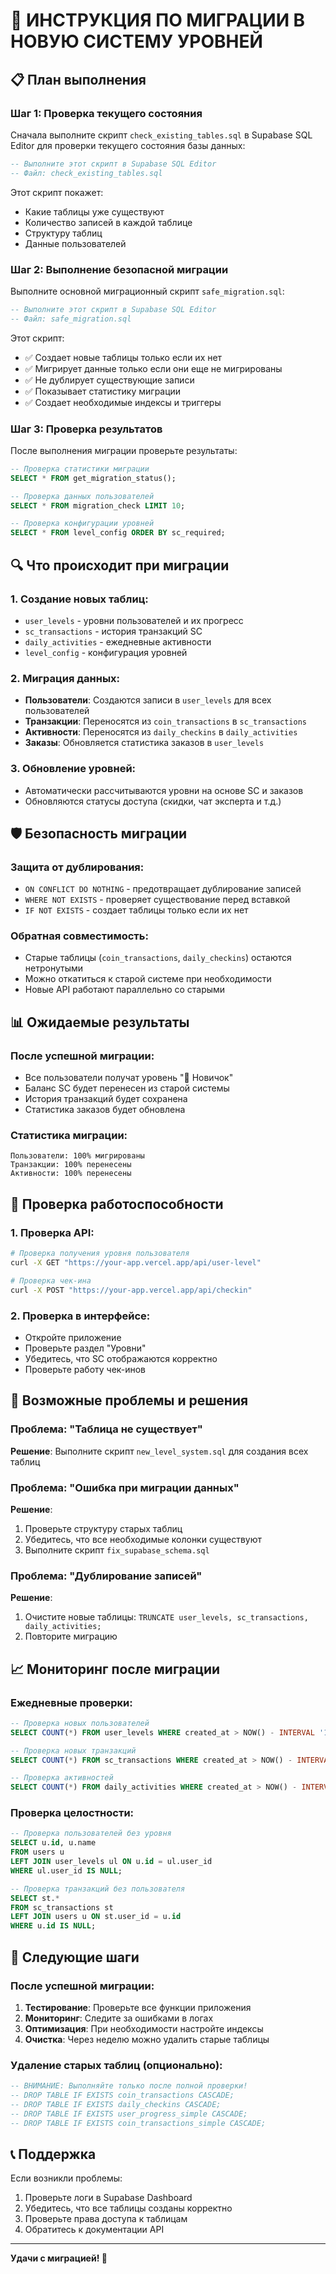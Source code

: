 # 🚀 ИНСТРУКЦИЯ ПО МИГРАЦИИ В НОВУЮ СИСТЕМУ УРОВНЕЙ

## 📋 План выполнения

### Шаг 1: Проверка текущего состояния
Сначала выполните скрипт `check_existing_tables.sql` в Supabase SQL Editor для проверки текущего состояния базы данных:

```sql
-- Выполните этот скрипт в Supabase SQL Editor
-- Файл: check_existing_tables.sql
```

Этот скрипт покажет:
- Какие таблицы уже существуют
- Количество записей в каждой таблице
- Структуру таблиц
- Данные пользователей

### Шаг 2: Выполнение безопасной миграции
Выполните основной миграционный скрипт `safe_migration.sql`:

```sql
-- Выполните этот скрипт в Supabase SQL Editor
-- Файл: safe_migration.sql
```

Этот скрипт:
- ✅ Создает новые таблицы только если их нет
- ✅ Мигрирует данные только если они еще не мигрированы
- ✅ Не дублирует существующие записи
- ✅ Показывает статистику миграции
- ✅ Создает необходимые индексы и триггеры

### Шаг 3: Проверка результатов
После выполнения миграции проверьте результаты:

```sql
-- Проверка статистики миграции
SELECT * FROM get_migration_status();

-- Проверка данных пользователей
SELECT * FROM migration_check LIMIT 10;

-- Проверка конфигурации уровней
SELECT * FROM level_config ORDER BY sc_required;
```

## 🔍 Что происходит при миграции

### 1. Создание новых таблиц:
- `user_levels` - уровни пользователей и их прогресс
- `sc_transactions` - история транзакций SC
- `daily_activities` - ежедневные активности
- `level_config` - конфигурация уровней

### 2. Миграция данных:
- **Пользователи**: Создаются записи в `user_levels` для всех пользователей
- **Транзакции**: Переносятся из `coin_transactions` в `sc_transactions`
- **Активности**: Переносятся из `daily_checkins` в `daily_activities`
- **Заказы**: Обновляется статистика заказов в `user_levels`

### 3. Обновление уровней:
- Автоматически рассчитываются уровни на основе SC и заказов
- Обновляются статусы доступа (скидки, чат эксперта и т.д.)

## 🛡️ Безопасность миграции

### Защита от дублирования:
- `ON CONFLICT DO NOTHING` - предотвращает дублирование записей
- `WHERE NOT EXISTS` - проверяет существование перед вставкой
- `IF NOT EXISTS` - создает таблицы только если их нет

### Обратная совместимость:
- Старые таблицы (`coin_transactions`, `daily_checkins`) остаются нетронутыми
- Можно откатиться к старой системе при необходимости
- Новые API работают параллельно со старыми

## 📊 Ожидаемые результаты

### После успешной миграции:
- Все пользователи получат уровень "🌱 Новичок"
- Баланс SC будет перенесен из старой системы
- История транзакций будет сохранена
- Статистика заказов будет обновлена

### Статистика миграции:
```
Пользователи: 100% мигрированы
Транзакции: 100% перенесены
Активности: 100% перенесены
```

## 🔧 Проверка работоспособности

### 1. Проверка API:
```bash
# Проверка получения уровня пользователя
curl -X GET "https://your-app.vercel.app/api/user-level"

# Проверка чек-ина
curl -X POST "https://your-app.vercel.app/api/checkin"
```

### 2. Проверка в интерфейсе:
- Откройте приложение
- Проверьте раздел "Уровни"
- Убедитесь, что SC отображаются корректно
- Проверьте работу чек-инов

## 🚨 Возможные проблемы и решения

### Проблема: "Таблица не существует"
**Решение**: Выполните скрипт `new_level_system.sql` для создания всех таблиц

### Проблема: "Ошибка при миграции данных"
**Решение**: 
1. Проверьте структуру старых таблиц
2. Убедитесь, что все необходимые колонки существуют
3. Выполните скрипт `fix_supabase_schema.sql`

### Проблема: "Дублирование записей"
**Решение**: 
1. Очистите новые таблицы: `TRUNCATE user_levels, sc_transactions, daily_activities;`
2. Повторите миграцию

## 📈 Мониторинг после миграции

### Ежедневные проверки:
```sql
-- Проверка новых пользователей
SELECT COUNT(*) FROM user_levels WHERE created_at > NOW() - INTERVAL '1 day';

-- Проверка новых транзакций
SELECT COUNT(*) FROM sc_transactions WHERE created_at > NOW() - INTERVAL '1 day';

-- Проверка активностей
SELECT COUNT(*) FROM daily_activities WHERE created_at > NOW() - INTERVAL '1 day';
```

### Проверка целостности:
```sql
-- Проверка пользователей без уровня
SELECT u.id, u.name 
FROM users u 
LEFT JOIN user_levels ul ON u.id = ul.user_id 
WHERE ul.user_id IS NULL;

-- Проверка транзакций без пользователя
SELECT st.* 
FROM sc_transactions st 
LEFT JOIN users u ON st.user_id = u.id 
WHERE u.id IS NULL;
```

## 🎯 Следующие шаги

### После успешной миграции:
1. **Тестирование**: Проверьте все функции приложения
2. **Мониторинг**: Следите за ошибками в логах
3. **Оптимизация**: При необходимости настройте индексы
4. **Очистка**: Через неделю можно удалить старые таблицы

### Удаление старых таблиц (опционально):
```sql
-- ВНИМАНИЕ: Выполняйте только после полной проверки!
-- DROP TABLE IF EXISTS coin_transactions CASCADE;
-- DROP TABLE IF EXISTS daily_checkins CASCADE;
-- DROP TABLE IF EXISTS user_progress_simple CASCADE;
-- DROP TABLE IF EXISTS coin_transactions_simple CASCADE;
```

## 📞 Поддержка

Если возникли проблемы:
1. Проверьте логи в Supabase Dashboard
2. Убедитесь, что все таблицы созданы корректно
3. Проверьте права доступа к таблицам
4. Обратитесь к документации API

---

**Удачи с миграцией! 🚀** 